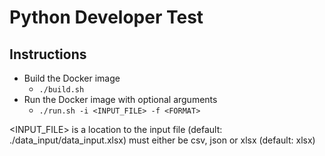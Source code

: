 # Python Developer Test

## Instructions

- Build the Docker image
    - `./build.sh`
- Run the Docker image with optional arguments
    - `./run.sh -i <INPUT_FILE> -f <FORMAT>`

<INPUT_FILE> is a location to the input file (default: ./data_input/data_input.xlsx)
<FORMAT> must either be csv, json or xlsx (default: xlsx)